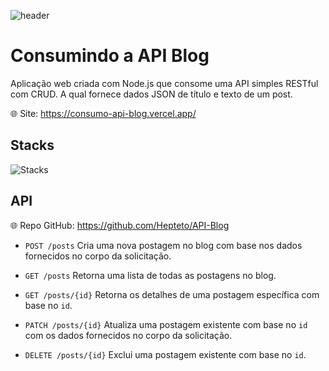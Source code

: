 ![header](https://64.media.tumblr.com/4ec081bc9cdae094930958977a1e93be/8e8c89988f3cf4b7-80/s640x960/3867dbd30a0338e10d97d36cad08a802c9b2f6b4.pnj)

# Consumindo a API Blog

Aplicação web criada com Node.js que consome uma API simples RESTful com CRUD. A qual fornece dados JSON de título e texto de um post.

:globe_with_meridians: Site: https://consumo-api-blog.vercel.app/

## Stacks
![Stacks](https://skillicons.dev/icons?i=nodejs,react,vite&perline=3)


## API
:globe_with_meridians: Repo GitHub: https://github.com/Hepteto/API-Blog

- `POST /posts`
Cria uma nova postagem no blog com base nos dados fornecidos no corpo da solicitação.

- `GET /posts`
Retorna uma lista de todas as postagens no blog.
    
- `GET /posts/{id}`
Retorna os detalhes de uma postagem específica com base no `id`.

- `PATCH /posts/{id}`
Atualiza uma postagem existente com base no `id` com os dados fornecidos no corpo da solicitação.

- `DELETE /posts/{id}`
Exclui uma postagem existente com base no `id`.
